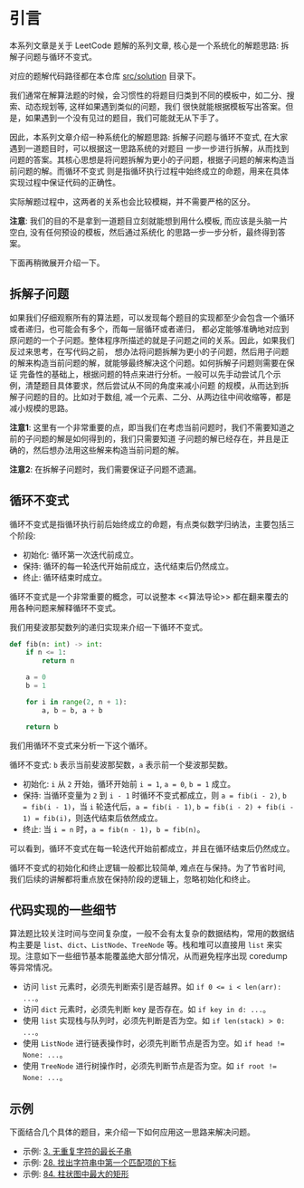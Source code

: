 # 引言

本系列文章是关于 LeetCode 题解的系列文章, 核心是一个系统化的解题思路: 拆解子问题与循环不变式。

对应的题解代码路径都在本仓库 [src/solution](https://github.com/liuzhishan/leetcode-solution/tree/main/src/solution) 目录下。

我们通常在解算法题的时候，会习惯性的将题目归类到不同的模板中，如二分、搜索、动态规划等, 这样如果遇到类似的问题，我们
很快就能根据模板写出答案。但是，如果遇到一个没有见过的题目，我们可能就无从下手了。

因此，本系列文章介绍一种系统化的解题思路: 拆解子问题与循环不变式, 在大家遇到一道题目时，可以根据这一思路系统的对题目
一步一步进行拆解，从而找到问题的答案。其核心思想是将问题拆解为更小的子问题，根据子问题的解来构造当前问题的解。而循环不变式
则是指循环执行过程中始终成立的命题，用来在具体实现过程中保证代码的正确性。

实际解题过程中，这两者的关系也会比较模糊，并不需要严格的区分。

**注意**: 我们的目的不是拿到一道题目立刻就能想到用什么模板, 而应该是头脑一片空白, 没有任何预设的模板，然后通过系统化
的思路一步一步分析，最终得到答案。

下面再稍微展开介绍一下。

## 拆解子问题

如果我们仔细观察所有的算法题，可以发现每个题目的实现都至少会包含一个循环或者递归，也可能会有多个，而每一层循环或者递归，
都必定能够准确地对应到原问题的一个子问题。整体程序所描述的就是子问题之间的关系。因此，如果我们反过来思考，在写代码之前，
想办法将问题拆解为更小的子问题，然后用子问题的解来构造当前问题的解，就能够最终解决这个问题。如何拆解子问题则需要在保证
完备性的基础上，根据问题的特点来进行分析。一般可以先手动尝试几个示例，清楚题目具体要求，然后尝试从不同的角度来减小问题
的规模，从而达到拆解子问题的目的。比如对于数组, 减一个元素、二分、从两边往中间收缩等，都是减小规模的思路。

**注意1**: 这里有一个非常重要的点，即当我们在考虑当前问题时，我们不需要知道之前的子问题的解是如何得到的，我们只需要知道
子问题的解已经存在，并且是正确的，然后想办法用这些解来构造当前问题的解。

**注意2**: 在拆解子问题时，我们需要保证子问题不遗漏。


## 循环不变式

循环不变式是指循环执行前后始终成立的命题，有点类似数学归纳法，主要包括三个阶段:
- 初始化: 循环第一次迭代前成立。
- 保持: 循环的每一轮迭代开始前成立，迭代结束后仍然成立。
- 终止: 循环结束时成立。

循环不变式是一个非常重要的概念，可以说整本 <<算法导论>> 都在翻来覆去的用各种问题来解释循环不变式。

我们用斐波那契数列的递归实现来介绍一下循环不变式。

```python
def fib(n: int) -> int:
    if n <= 1:
        return n

    a = 0
    b = 1

    for i in range(2, n + 1):
        a, b = b, a + b

    return b
```

我们用循环不变式来分析一下这个循环。

循环不变式: `b` 表示当前斐波那契数，`a` 表示前一个斐波那契数。
- 初始化: `i` 从 `2` 开始，循环开始前 `i = 1`, `a = 0`, `b = 1` 成立。
- 保持: 当循环变量为 `2` 到 `i - 1` 时循环不变式都成立，则 `a = fib(i - 2)`, `b = fib(i - 1)`，当 `i` 轮迭代后，`a = fib(i - 1)`, `b = fib(i - 2) + fib(i - 1) = fib(i)`，则迭代结束后依然成立。
- 终止: 当 `i = n` 时，`a = fib(n - 1)`，`b = fib(n)`。

可以看到，循环不变式在每一轮迭代开始前都成立，并且在循环结束后仍然成立。

循环不变式的初始化和终止逻辑一般都比较简单, 难点在与保持。为了节省时间, 我们后续的讲解都将重点放在保持阶段的逻辑上，忽略初始化和终止。

## 代码实现的一些细节

算法题比较关注时间与空间复杂度，一般不会有太复杂的数据结构，常用的数据结构主要是 `list`、`dict`、`ListNode`、`TreeNode` 等。栈和堆可以直接用
`list` 来实现。注意如下一些细节基本能覆盖绝大部分情况，从而避免程序出现 coredump 等异常情况。
- 访问 `list` 元素时，必须先判断索引是否越界。如 `if 0 <= i < len(arr): ...`。
- 访问 `dict` 元素时，必须先判断 key 是否存在。如 `if key in d: ...`。
- 使用 `list` 实现栈与队列时，必须先判断是否为空。如 `if len(stack) > 0: ...`。
- 使用 `ListNode` 进行链表操作时，必须先判断节点是否为空。如 `if head != None: ...`。
- 使用 `TreeNode` 进行树操作时，必须先判断节点是否为空。如 `if root != None: ...`。

## 示例

下面结合几个具体的题目，来介绍一下如何应用这一思路来解决问题。

- 示例: [3. 无重复字符的最长子串](solution/03_longest_substring_without_repeating_characters.md)
- 示例: [28. 找出字符串中第一个匹配项的下标](solution/28_find_the_index_of_the_first_occurrence_in_a_string.md)
- 示例: [84. 柱状图中最大的矩形](solution/84_largest_rectangle_in_histogram.md)